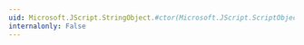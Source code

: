 ```yaml
---
uid: Microsoft.JScript.StringObject.#ctor(Microsoft.JScript.ScriptObject,System.String)
internalonly: False
---
```

